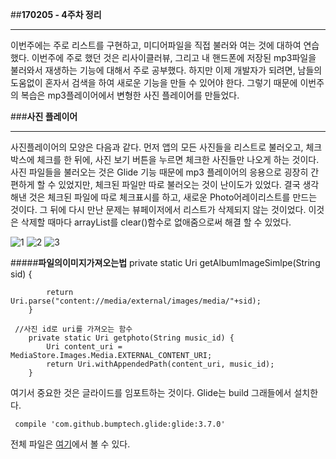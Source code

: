 ﻿##**170205 - 4주차 정리**
***
 이번주에는 주로 리스트를 구현하고, 미디어파일을 직접 불러와 여는 것에 대하여 연습했다. 이번주에 주로 했던 것은 리사이클러뷰, 그리고 내 핸드폰에 저장된 mp3파일을 불러와서 재생하는 기능에 대해서 주로 공부했다. 
 하지만 이제 개발자가 되려면, 남들의 도움없이 혼자서 검색을 하여 새로운 기능을 만들 수 있어야 한다. 그렇기 때문에 이번주의 복습은 mp3플레이어에서 변형한 사진 플레이어를 만들었다. 



###**사진 플레이어**
 ***
  사진플레이어의 모양은 다음과 같다. 먼저 앱의 모든 사진들을 리스트로 불러오고, 체크박스에 체크를 한 뒤에, 사진 보기 버튼을 누르면 체크한 사진들만 나오게 하는 것이다. 사진 파일들을 불러오는 것은 Glide 기능 때문에 mp3 플레이어의 응용으로 굉장히 간편하게 할 수 있었지만, 체크된 파일만 따로 불러오는 것이 난이도가 있었다. 결국 생각해낸 것은 체크된 파일에 따로 체크표시를 하고, 새로운 Photo어레이리스트를 만드는 것이다. 그 뒤에 다시 만난 문제는 뷰페이저에서 리스트가 삭제되지 않는 것이었다. 이것은 삭제할 때마다 arrayList를 clear()함수로 없애줌으로써 해결 할 수 있었다.

![1](https://1.bp.blogspot.com/-Tud992SVmCU/WJcgDsnVKzI/AAAAAAAAACg/t8PWDOnvaA0Zu5eqJ9Btrpr5M_dlga4DgCLcB/s1600/KakaoTalk_20170205_215113123.jpg)
![2](https://2.bp.blogspot.com/-aStjxoQ1X1A/WJcgDq8Om_I/AAAAAAAAACc/Y1eiG427HT4vJewHtZOGkAKQysrwWELlACLcB/s1600/KakaoTalk_20170205_215111662.jpg)
![3](https://4.bp.blogspot.com/-J9GGuq-humM/WJcgDYBNcgI/AAAAAAAAACY/TnrPPsxAxkYWz8QmoqM2F46dNfkUhkbXQCLcB/s1600/KakaoTalk_20170205_215112590.jpg)


#####**파일의이미지가져오는법**
	 private static Uri getAlbumImageSimlpe(String sid) {
	
	        return Uri.parse("content://media/external/images/media/"+sid);
	    }

	 //사진 id로 uri를 가져오는 함수
	    private static Uri getphoto(String music_id) {
	        Uri content_uri = MediaStore.Images.Media.EXTERNAL_CONTENT_URI;
	        return Uri.withAppendedPath(content_uri, music_id);
	    }

 여기서 중요한 것은 글라이드를 임포트하는 것이다. Glide는 build 그래들에서 설치한다.
  
	 compile 'com.github.bumptech.glide:glide:3.7.0'


 전체 파일은 [여기](https://github.com/Younkyu/Younkyu/tree/master/%EA%B0%9C%EC%9D%B8%ED%94%84%EB%A1%9C%EC%A0%9D%ED%8A%B8/AlbumPlayer)에서 볼 수 있다.